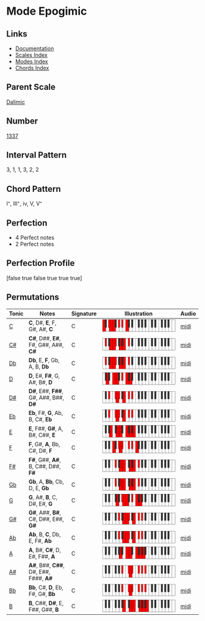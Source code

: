 # Mode Epogimic

## Links

- [Documentation](index.md)
- [Scales Index](Scales.md)
- [Modes Index](Modes.md)
- [Chords Index](Chords.md)

## Parent Scale

[Dalimic](ScaleDalimic.md)

## Number

[1337](https://ianring.com/musictheory/scales/1337)

## Interval Pattern

3, 1, 1, 3, 2, 2

## Chord Pattern

I⁺, III⁺, iv, V, V⁺

## Perfection

- 4 Perfect notes
- 2 Perfect notes

## Perfection Profile

[false true false true true true]

## Permutations

| Tonic | Notes | Signature | Illustration | Audio |
|-------|-------|-----------|--------------|-------|
| [C](ModeCNaturalEpogimic.md) | **C**, D#, **E**, F, G#, A#, **C** | C | ![CNaturalEpogimic](ModeCNaturalEpogimic.png) | [midi](https://github.com/edipermadi/music/blob/main/docs/ModeCNaturalEpogimic.mid?raw=true) |
| [C#](ModeCSharpEpogimic.md) | **C#**, D##, **E#**, F#, G##, A##, **C#** | C | ![CSharpEpogimic](ModeCSharpEpogimic.png) | [midi](https://github.com/edipermadi/music/blob/main/docs/ModeCSharpEpogimic.mid?raw=true) |
| [Db](ModeDFlatEpogimic.md) | **Db**, E, **F**, Gb, A, B, **Db** | C | ![DFlatEpogimic](ModeDFlatEpogimic.png) | [midi](https://github.com/edipermadi/music/blob/main/docs/ModeDFlatEpogimic.mid?raw=true) |
| [D](ModeDNaturalEpogimic.md) | **D**, E#, **F#**, G, A#, B#, **D** | C | ![DNaturalEpogimic](ModeDNaturalEpogimic.png) | [midi](https://github.com/edipermadi/music/blob/main/docs/ModeDNaturalEpogimic.mid?raw=true) |
| [D#](ModeDSharpEpogimic.md) | **D#**, E##, **F##**, G#, A##, B##, **D#** | C | ![DSharpEpogimic](ModeDSharpEpogimic.png) | [midi](https://github.com/edipermadi/music/blob/main/docs/ModeDSharpEpogimic.mid?raw=true) |
| [Eb](ModeEFlatEpogimic.md) | **Eb**, F#, **G**, Ab, B, C#, **Eb** | C | ![EFlatEpogimic](ModeEFlatEpogimic.png) | [midi](https://github.com/edipermadi/music/blob/main/docs/ModeEFlatEpogimic.mid?raw=true) |
| [E](ModeENaturalEpogimic.md) | **E**, F##, **G#**, A, B#, C##, **E** | C | ![ENaturalEpogimic](ModeENaturalEpogimic.png) | [midi](https://github.com/edipermadi/music/blob/main/docs/ModeENaturalEpogimic.mid?raw=true) |
| [F](ModeFNaturalEpogimic.md) | **F**, G#, **A**, Bb, C#, D#, **F** | C | ![FNaturalEpogimic](ModeFNaturalEpogimic.png) | [midi](https://github.com/edipermadi/music/blob/main/docs/ModeFNaturalEpogimic.mid?raw=true) |
| [F#](ModeFSharpEpogimic.md) | **F#**, G##, **A#**, B, C##, D##, **F#** | C | ![FSharpEpogimic](ModeFSharpEpogimic.png) | [midi](https://github.com/edipermadi/music/blob/main/docs/ModeFSharpEpogimic.mid?raw=true) |
| [Gb](ModeGFlatEpogimic.md) | **Gb**, A, **Bb**, Cb, D, E, **Gb** | C | ![GFlatEpogimic](ModeGFlatEpogimic.png) | [midi](https://github.com/edipermadi/music/blob/main/docs/ModeGFlatEpogimic.mid?raw=true) |
| [G](ModeGNaturalEpogimic.md) | **G**, A#, **B**, C, D#, E#, **G** | C | ![GNaturalEpogimic](ModeGNaturalEpogimic.png) | [midi](https://github.com/edipermadi/music/blob/main/docs/ModeGNaturalEpogimic.mid?raw=true) |
| [G#](ModeGSharpEpogimic.md) | **G#**, A##, **B#**, C#, D##, E##, **G#** | C | ![GSharpEpogimic](ModeGSharpEpogimic.png) | [midi](https://github.com/edipermadi/music/blob/main/docs/ModeGSharpEpogimic.mid?raw=true) |
| [Ab](ModeAFlatEpogimic.md) | **Ab**, B, **C**, Db, E, F#, **Ab** | C | ![AFlatEpogimic](ModeAFlatEpogimic.png) | [midi](https://github.com/edipermadi/music/blob/main/docs/ModeAFlatEpogimic.mid?raw=true) |
| [A](ModeANaturalEpogimic.md) | **A**, B#, **C#**, D, E#, F##, **A** | C | ![ANaturalEpogimic](ModeANaturalEpogimic.png) | [midi](https://github.com/edipermadi/music/blob/main/docs/ModeANaturalEpogimic.mid?raw=true) |
| [A#](ModeASharpEpogimic.md) | **A#**, B##, **C##**, D#, E##, F###, **A#** | C | ![ASharpEpogimic](ModeASharpEpogimic.png) | [midi](https://github.com/edipermadi/music/blob/main/docs/ModeASharpEpogimic.mid?raw=true) |
| [Bb](ModeBFlatEpogimic.md) | **Bb**, C#, **D**, Eb, F#, G#, **Bb** | C | ![BFlatEpogimic](ModeBFlatEpogimic.png) | [midi](https://github.com/edipermadi/music/blob/main/docs/ModeBFlatEpogimic.mid?raw=true) |
| [B](ModeBNaturalEpogimic.md) | **B**, C##, **D#**, E, F##, G##, **B** | C | ![BNaturalEpogimic](ModeBNaturalEpogimic.png) | [midi](https://github.com/edipermadi/music/blob/main/docs/ModeBNaturalEpogimic.mid?raw=true) |
